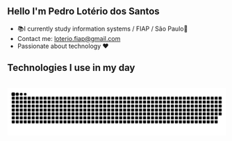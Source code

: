 ## Hello I'm Pedro Lotério dos Santos
- 📚I currently study information systems / FIAP / São Paulo🎲     
-   Contact me: loterio.fiap@gmail.com
-   Passionate about technology ❤

## Technologies I use in my day

<div style="display: inline_block">
  <img align="center" alt="" src="https://img.shields.io/badge/Java-ED8B00?style=for-the-badge&logo=openjdk&logoColor=white" />
  <img align="center" alt="" src="https://img.shields.io/badge/SQLite-07405E?style=for-the-badge&logo=sqlite&logoColor=white" />
  <img align="center" alt="" src="https://img.shields.io/badge/Python-14354C?style=for-the-badge&logo=python&logoColor=white" />
  </div>
<div
![Pedro GitHub stats](https://github-readme-stats.vercel.app/api?username=0LOTERIO1&show_icons=true&theme=radical)
</div>
<div  
-passionate about technology
</div>
  
  
<picture align="center">
  <source media="(prefers-color-scheme: dark)" srcset="https://raw.githubusercontent.com/0LOTERIO1/0LOTERIO1/output/github-contribution-grid-snake-dark.svg">
  <source media="(prefers-color-scheme: light)" srcset="https://raw.githubusercontent.com/0LOTERIO1/0LOTERIO1/output/github-contribution-grid-snake-dark.svg">
  <img align="center" alt="github contribution grid snake animation" src="https://raw.githubusercontent.com/0LOTERIO1/0LOTERIO1/output/github-contribution-grid-snake.svg">
</picture>

</div><br/>
